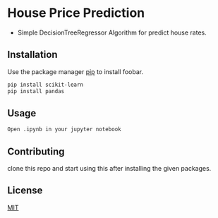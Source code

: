 # House Price Prediction

-   Simple DecisionTreeRegressor Algorithm for predict house rates.

## Installation

Use the package manager [pip](https://pip.pypa.io/en/stable/) to install foobar.

```bash
pip install scikit-learn
pip install pandas
```

## Usage

```bash
Open .ipynb in your jupyter notebook
```

## Contributing

clone this repo and start using this after installing the given packages.

## License

[MIT](https://choosealicense.com/licenses/mit/)
